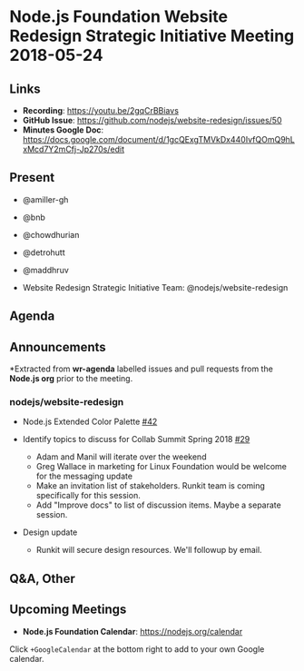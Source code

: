 # Node.js Foundation Website Redesign Strategic Initiative Meeting 2018-05-24

## Links

* **Recording**: <https://youtu.be/2gqCrBBiavs>
* **GitHub Issue**: <https://github.com/nodejs/website-redesign/issues/50>
* **Minutes Google Doc**: <https://docs.google.com/document/d/1gcQExgTMVkDx440IvfQOmQ9hLxMcd7Y2mCfj-Jp270s/edit>

## Present

* @amiller-gh
* @bnb
* @chowdhurian
* @detrohutt
* @maddhruv

* Website Redesign Strategic Initiative Team: @nodejs/website-redesign

## Agenda

## Announcements

*Extracted from **wr-agenda** labelled issues and pull requests from the **Node.js org** prior to the meeting.

### nodejs/website-redesign

* Node.js Extended Color Palette  [#42](https://github.com/nodejs/website-redesign/issues/42)

* Identify topics to discuss for Collab Summit Spring 2018 [#29](https://github.com/nodejs/website-redesign/issues/29)
  * Adam and Manil will iterate over the weekend
  * Greg Wallace in marketing for Linux Foundation would be welcome for the messaging update
  * Make an invitation list of stakeholders. Runkit team is coming specifically for this session.
  * Add "Improve docs" to list of discussion items. Maybe a separate session.

* Design update
  * Runkit will secure design resources. We'll followup by email.

## Q&A, Other

## Upcoming Meetings

* **Node.js Foundation Calendar**: <https://nodejs.org/calendar>

Click `+GoogleCalendar` at the bottom right to add to your own Google calendar.
